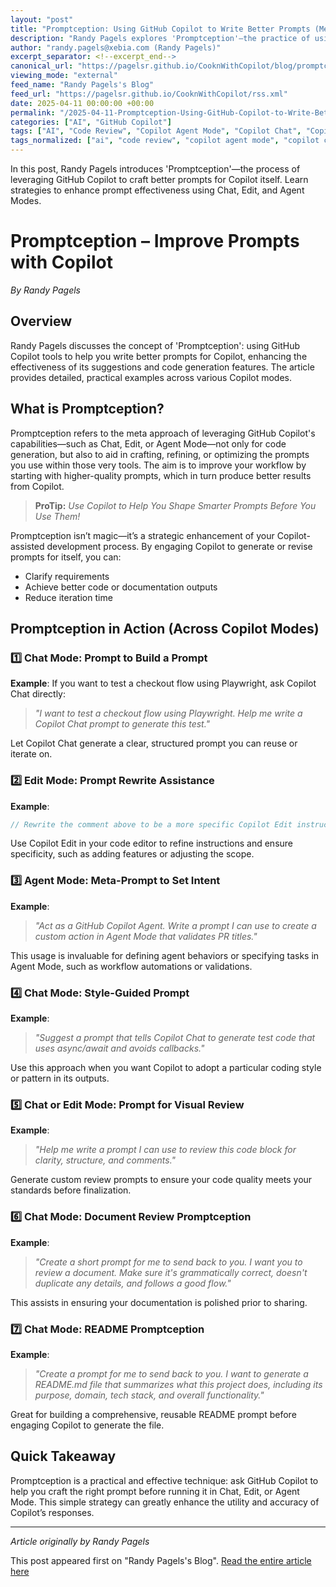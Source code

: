 ```yaml
---
layout: "post"
title: "Promptception: Using GitHub Copilot to Write Better Prompts (Meta Strategies Explained)"
description: "Randy Pagels explores 'Promptception'—the practice of using GitHub Copilot to generate, refine, and optimize prompts for use across Copilot Chat, Edit, and Agent Mode. He offers concrete examples and workflows to empower developers to get better results from Copilot by crafting smarter prompts."
author: "randy.pagels@xebia.com (Randy Pagels)"
excerpt_separator: <!--excerpt_end-->
canonical_url: "https://pagelsr.github.io/CooknWithCopilot/blog/promptception-improve-prompts-with-copilot.html"
viewing_mode: "external"
feed_name: "Randy Pagels's Blog"
feed_url: "https://pagelsr.github.io/CooknWithCopilot/rss.xml"
date: 2025-04-11 00:00:00 +00:00
permalink: "/2025-04-11-Promptception-Using-GitHub-Copilot-to-Write-Better-Prompts-Meta-Strategies-Explained.html"
categories: ["AI", "GitHub Copilot"]
tags: ["AI", "Code Review", "Copilot Agent Mode", "Copilot Chat", "Copilot Edit", "Developer Productivity", "GitHub Copilot", "Playwright", "Posts", "Prompt Engineering", "Prompt Optimization", "README Generation"]
tags_normalized: ["ai", "code review", "copilot agent mode", "copilot chat", "copilot edit", "developer productivity", "github copilot", "playwright", "posts", "prompt engineering", "prompt optimization", "readme generation"]
---
```


In this post, Randy Pagels introduces 'Promptception'—the process of leveraging GitHub Copilot to craft better prompts for Copilot itself. Learn strategies to enhance prompt effectiveness using Chat, Edit, and Agent Modes.<!--excerpt_end-->

# Promptception – Improve Prompts with Copilot

*By Randy Pagels*

## Overview

Randy Pagels discusses the concept of 'Promptception': using GitHub Copilot tools to help you write better prompts for Copilot, enhancing the effectiveness of its suggestions and code generation features. The article provides detailed, practical examples across various Copilot modes.

## What is Promptception?

Promptception refers to the meta approach of leveraging GitHub Copilot's capabilities—such as Chat, Edit, or Agent Mode—not only for code generation, but also to aid in crafting, refining, or optimizing the prompts you use within those very tools. The aim is to improve your workflow by starting with higher-quality prompts, which in turn produce better results from Copilot.

> **ProTip:** *Use Copilot to Help You Shape Smarter Prompts Before You Use Them!*

Promptception isn’t magic—it’s a strategic enhancement of your Copilot-assisted development process. By engaging Copilot to generate or revise prompts for itself, you can:

- Clarify requirements
- Achieve better code or documentation outputs
- Reduce iteration time

## Promptception in Action (Across Copilot Modes)

### 1️⃣ Chat Mode: Prompt to Build a Prompt

**Example**: If you want to test a checkout flow using Playwright, ask Copilot Chat directly:
> *"I want to test a checkout flow using Playwright. Help me write a Copilot Chat prompt to generate this test."*

Let Copilot Chat generate a clear, structured prompt you can reuse or iterate on.

### 2️⃣ Edit Mode: Prompt Rewrite Assistance

**Example**:

```js
// Rewrite the comment above to be a more specific Copilot Edit instruction that includes a retry step and network mock
```

Use Copilot Edit in your code editor to refine instructions and ensure specificity, such as adding features or adjusting the scope.

### 3️⃣ Agent Mode: Meta-Prompt to Set Intent

**Example**:
> *"Act as a GitHub Copilot Agent. Write a prompt I can use to create a custom action in Agent Mode that validates PR titles."*

This usage is invaluable for defining agent behaviors or specifying tasks in Agent Mode, such as workflow automations or validations.

### 4️⃣ Chat Mode: Style-Guided Prompt

**Example**:
> *"Suggest a prompt that tells Copilot Chat to generate test code that uses async/await and avoids callbacks."*

Use this approach when you want Copilot to adopt a particular coding style or pattern in its outputs.

### 5️⃣ Chat or Edit Mode: Prompt for Visual Review

**Example**:
> *"Help me write a prompt I can use to review this code block for clarity, structure, and comments."*

Generate custom review prompts to ensure your code quality meets your standards before finalization.

### 6️⃣ Chat Mode: Document Review Promptception

**Example**:
> *"Create a short prompt for me to send back to you. I want you to review a document. Make sure it's grammatically correct, doesn't duplicate any details, and follows a good flow."*

This assists in ensuring your documentation is polished prior to sharing.

### 7️⃣ Chat Mode: README Promptception

**Example**:
> *"Create a prompt for me to send back to you. I want to generate a README.md file that summarizes what this project does, including its purpose, domain, tech stack, and overall functionality."*

Great for building a comprehensive, reusable README prompt before engaging Copilot to generate the file.

## Quick Takeaway

Promptception is a practical and effective technique: ask GitHub Copilot to help you craft the right prompt before running it in Chat, Edit, or Agent Mode. This simple strategy can greatly enhance the utility and accuracy of Copilot’s responses.

---
_Article originally by Randy Pagels_

This post appeared first on "Randy Pagels's Blog". [Read the entire article here](https://pagelsr.github.io/CooknWithCopilot/blog/promptception-improve-prompts-with-copilot.html)
